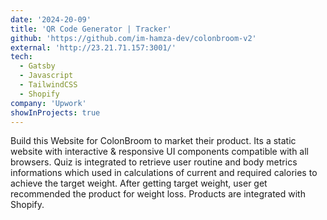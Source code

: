 ```yaml
---
date: '2024-20-09'
title: 'QR Code Generator | Tracker'
github: 'https://github.com/im-hamza-dev/colonbroom-v2'
external: 'http://23.21.71.157:3001/'
tech:
  - Gatsby
  - Javascript
  - TailwindCSS
  - Shopify
company: 'Upwork'
showInProjects: true
---
```


Build this Website for ColonBroom to market their product. Its a static website with interactive & responsive UI components compatible with all browsers. Quiz is integrated to retrieve user routine and body metrics informations which used in calculations of current and required calories to achieve the target weight. After getting target weight, user get recommended the product for weight loss. Products are integrated with Shopify.